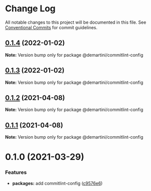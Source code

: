 # Change Log

All notable changes to this project will be documented in this file.
See [Conventional Commits](https://conventionalcommits.org) for commit guidelines.

## [0.1.4](https://github.com/demartini/base-configs/compare/@demartini/commitlint-config@0.1.3...@demartini/commitlint-config@0.1.4) (2022-01-02)

**Note:** Version bump only for package @demartini/commitlint-config





## [0.1.3](https://github.com/demartini/base-configs/compare/@demartini/commitlint-config@0.1.2...@demartini/commitlint-config@0.1.3) (2022-01-02)

**Note:** Version bump only for package @demartini/commitlint-config





## [0.1.2](https://github.com/demartini/base-configs/compare/@demartini/commitlint-config@0.1.1...@demartini/commitlint-config@0.1.2) (2021-04-08)

**Note:** Version bump only for package @demartini/commitlint-config





## [0.1.1](https://github.com/demartini/base-configs/compare/@demartini/commitlint-config@0.1.0...@demartini/commitlint-config@0.1.1) (2021-04-08)

**Note:** Version bump only for package @demartini/commitlint-config





# 0.1.0 (2021-03-29)


### Features

* **packages:** add commitlint-config ([c9576e6](https://github.com/demartini/base-configs/commit/c9576e64d6ce55d75030bb42a5382ed3e95d7797))
